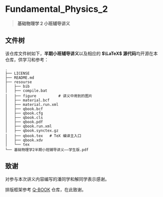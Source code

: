 # Fundamental_Physics_2
>  **基础物理学 2 小班辅导讲义**

## 文件树

该仓库文件树如下，**半期小班辅导讲义**以及相应的 **$\LaTeX$ 源代码**均开源在本仓库，供学习和参考：

```shell
.
├── LICENSE
├── README.md
├── resourse
│   ├── bib
│   ├── compile.bat
│   ├── figure			# 讲义中用到的图片 
│   ├── material.bcf
│   ├── material.run.xml
│   ├── qbook.bcf
│   ├── qbook.cfg
│   ├── qbook.cls
│   ├── qbook.pdf
│   ├── qbook.run.xml
│   ├── qbook.synctex.gz
│   ├── qbook.tex   # TeX 编译主入口
│   ├── qbook.xdv
│   └── tex
└── 基础物理学2半期小班辅导讲义——学生版.pdf
```

## 致谢

对参与本次讲义内容编写的潘同学和解同学表示感谢。

排版框架参考 [Q-BOOK](https://github.com/muzimuzhi/Qbook) 仓库，在此致谢。

